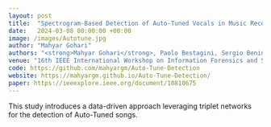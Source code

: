 ```yaml
---
layout: post
title:  "Spectrogram-Based Detection of Auto-Tuned Vocals in Music Recordings"
date:   2024-03-08 00:00:00 +00:00
image: /images/Autotune.jpg
author: "Mahyar Gohari"
authors: "<strong>Mahyar Gohari</strong>, Paolo Bestagini, Sergio Benini, Nicola Adami"
venue: "16th IEEE International Workshop on Information Forensics and Security (WIFS)"
code: https://github.com/mahyargm/Auto-Tune-Detection
website: https://mahyargm.github.io/Auto-Tune-Detection/
paper: https://ieeexplore.ieee.org/document/10810675
---
```


This study introduces a data-driven approach leveraging triplet networks for the detection of Auto-Tuned songs.